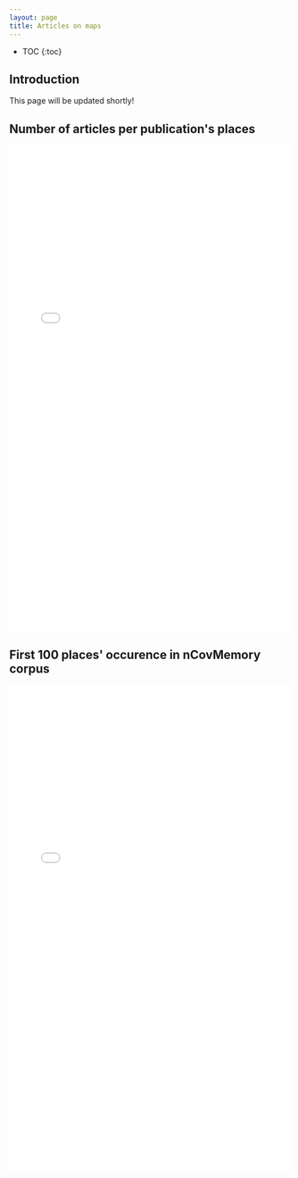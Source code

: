 ```yaml
---
layout: page
title: Articles on maps
---
```


* TOC
{:toc}

## Introduction

This page will be updated shortly!

## Number of articles per publication's places

<iframe src="/website-nCovMemory-analysis/files/freq_places_of_publication.html" height="870px" width="100%" style="border:none;"> </iframe>

## First 100 places' occurence in nCovMemory corpus
<iframe src="/website-nCovMemory-analysis/files/places_1st100freq.html" height="870px" width="100%" style="border:none;"> </iframe>
